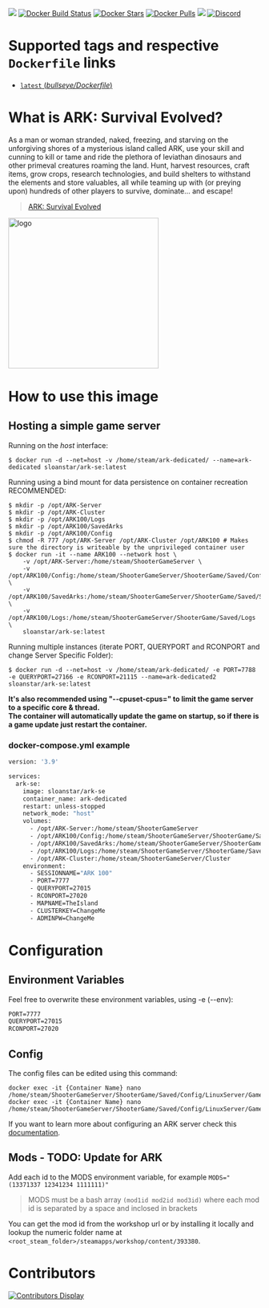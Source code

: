 [![](https://img.shields.io/codacy/grade/ac35171da5ca4fc29cfcdd2f7c1f7833)](https://hub.docker.com/r/cm2network/squad/) [![Docker Build Status](https://img.shields.io/docker/cloud/build/cm2network/squad.svg)](https://hub.docker.com/r/cm2network/squad/) [![Docker Stars](https://img.shields.io/docker/stars/cm2network/squad.svg)](https://hub.docker.com/r/cm2network/squad/) [![Docker Pulls](https://img.shields.io/docker/pulls/cm2network/squad.svg)](https://hub.docker.com/r/cm2network/squad/) [![](https://img.shields.io/docker/image-size/cm2network/squad)](https://microbadger.com/images/cm2network/squad) [![Discord](https://img.shields.io/discord/747067734029893653)](https://discord.gg/7ntmAwM)
# Supported tags and respective `Dockerfile` links
-	[`latest` (*bullseye/Dockerfile*)](https://github.com/Sloanstar/ARK-Survival-Evolved/blob/master/bullseye/Dockerfile)

# What is ARK: Survival Evolved?
As a man or woman stranded, naked, freezing, and starving on the unforgiving shores of a mysterious island called ARK, use your skill and cunning to kill or tame and ride the plethora of leviathan dinosaurs and other primeval creatures roaming the land. Hunt, harvest resources, craft items, grow crops, research technologies, and build shelters to withstand the elements and store valuables, all while teaming up with (or preying upon) hundreds of other players to survive, dominate... and escape! <br/>

> [ARK: Survival Evolved](http://store.steampowered.com/app/346110/ARK_Survival_Evolved/)

<img src="https://vignette.wikia.nocookie.net/arksurvivalevolved_gamepedia/images/e/e6/Site-logo.png/revision/latest?cb=20220909010429" alt="logo" width="300"/></img>

# How to use this image

## Hosting a simple game server
Running on the *host* interface:<br/>
```console
$ docker run -d --net=host -v /home/steam/ark-dedicated/ --name=ark-dedicated sloanstar/ark-se:latest
```

Running using a bind mount for data persistence on container recreation RECOMMENDED:
```console
$ mkdir -p /opt/ARK-Server
$ mkdir -p /opt/ARK-Cluster
$ mkdir -p /opt/ARK100/Logs
$ mkdir -p /opt/ARK100/SavedArks
$ mkdir -p /opt/ARK100/Config
$ chmod -R 777 /opt/ARK-Server /opt/ARK-Cluster /opt/ARK100 # Makes sure the directory is writeable by the unprivileged container user
$ docker run -it --name ARK100 --network host \
	-v /opt/ARK-Server:/home/steam/ShooterGameServer \
	-v /opt/ARK100/Config:/home/steam/ShooterGameServer/ShooterGame/Saved/Config/LinuxServer \
	-v /opt/ARK100/SavedArks:/home/steam/ShooterGameServer/ShooterGame/Saved/SavedArks \
	-v /opt/ARK100/Logs:/home/steam/ShooterGameServer/ShooterGame/Saved/Logs \
	sloanstar/ark-se:latest

```

Running multiple instances (iterate PORT, QUERYPORT and RCONPORT and change Server Specific Folder):<br/>
```console
$ docker run -d --net=host -v /home/steam/ark-dedicated/ -e PORT=7788 -e QUERYPORT=27166 -e RCONPORT=21115 --name=ark-dedicated2 sloanstar/ark-se:latest
```

**It's also recommended using "--cpuset-cpus=" to limit the game server to a specific core & thread.**<br/>
**The container will automatically update the game on startup, so if there is a game update just restart the container.**

### docker-compose.yml example
```dockerfile
version: '3.9'

services:
  ark-se:
    image: sloanstar/ark-se
    container_name: ark-dedicated
    restart: unless-stopped
    network_mode: "host"
    volumes:
      - /opt/ARK-Server:/home/steam/ShooterGameServer
      - /opt/ARK100/Config:/home/steam/ShooterGameServer/ShooterGame/Saved/Config/LinuxServer
      - /opt/ARK100/SavedArks:/home/steam/ShooterGameServer/ShooterGame/Saved/SavedArks
      - /opt/ARK100/Logs:/home/steam/ShooterGameServer/ShooterGame/Saved/Logs
      - /opt/ARK-Cluster:/home/steam/ShooterGameServer/Cluster
    environment:
      - SESSIONNAME="ARK 100"
      - PORT=7777
      - QUERYPORT=27015
      - RCONPORT=27020
      - MAPNAME=TheIsland
      - CLUSTERKEY=ChangeMe
      - ADMINPW=ChangeMe
```

# Configuration
## Environment Variables
Feel free to overwrite these environment variables, using -e (--env):
```dockerfile
PORT=7777
QUERYPORT=27015
RCONPORT=27020
```

## Config
The config files can be edited using this command:

```console
docker exec -it {Container Name} nano /home/steam/ShooterGameServer/ShooterGame/Saved/Config/LinuxServer/GameUserSettings.ini
docker exec -it {Container Name} nano /home/steam/ShooterGameServer/ShooterGame/Saved/Config/LinuxServer/Game.ini
```

If you want to learn more about configuring an ARK server check this [documentation](https://ark.gamepedia.com/Server_Configuration).

## Mods - TODO: Update for ARK

Add each id to the MODS environment variable, for example `MODS="(13371337 12341234 1111111)"`

> MODS must be a bash array `(mod1id mod2id mod3id)` where each mod id is separated by a space and inclosed in brackets

You can get the mod id from the workshop url or by installing it locally and lookup the numeric folder name at `<root_steam_folder>/steamapps/workshop/content/393380`.

# Contributors
[![Contributors Display](https://badges.pufler.dev/contributors/CM2Walki/Squad?size=50&padding=5&bots=false)](https://github.com/CM2Walki/Squad/graphs/contributors)
